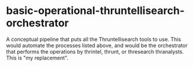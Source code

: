# basic-operational-thruntellisearch-orchestrator
A conceptual pipeline that puts all the Thruntellisearch tools to use. This would automate the processes listed above, and would be the orchestrator that performs the operations by thrintel, thrunt, or thresearch thranalysts. This is "my replacement".

